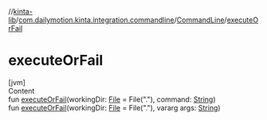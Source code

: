//[kinta-lib](../../../index.md)/[com.dailymotion.kinta.integration.commandline](../index.md)/[CommandLine](index.md)/[executeOrFail](execute-or-fail.md)



# executeOrFail  
[jvm]  
Content  
fun [executeOrFail](execute-or-fail.md)(workingDir: [File](https://docs.oracle.com/javase/8/docs/api/java/io/File.html) = File("."), command: [String](https://kotlinlang.org/api/latest/jvm/stdlib/kotlin/-string/index.html))  
fun [executeOrFail](execute-or-fail.md)(workingDir: [File](https://docs.oracle.com/javase/8/docs/api/java/io/File.html) = File("."), vararg args: [String](https://kotlinlang.org/api/latest/jvm/stdlib/kotlin/-string/index.html))  



